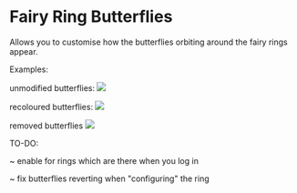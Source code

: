 # Fairy Ring Butterflies
Allows you to customise how the butterflies orbiting around the fairy rings appear.

Examples:

unmodified butterflies:
![](https://i.imgur.com/tBHPZ8g.png)

recoloured butterflies:
![](https://i.imgur.com/REzczEw.png)

removed butterflies
![](https://i.imgur.com/T8StkzA.png)

TO-DO:

~ enable for rings which are there when you log in

~ fix butterflies reverting when "configuring" the ring